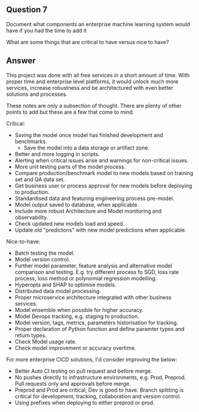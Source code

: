 ## Question 7
Document what components an enterprise machine learning system would have if you had the time to add it

What are some things that are critical to have versus nice to have?

## Answer
This project was done with all free services in a short amount of time. With proper time and enterprise level platforms, it would unlock much more services, increase robustness and be architectured with even better solutions and processes.

These notes are only a subsection of thought. There are plenty of other points to add but these are a few that come to mind.

Critical:
- Saving the model once model has finished development and benchmarks.
  - Save the model into a data storage or artifact zone. 
- Better and more logging in scripts.
- Alerting when critical issues arise and warnings for non-critical issues.
- More unit testing parts of the model process.
- Compare production/benchmark model to new models based on training set and QA data set.
- Get business user or process approval for new models before deploying to production.
- Standardised data and featuring engineering process pre-model.
- Model output saved to database, when applicable.
- Include more robust Architecture and Model monitoring and observability.
- Check updated new models load and speed.
- Update old "predictons" with new model predictions when applicable.

Nice-to-have:
- Batch testing the model.
- Model version control.
- Further model parameter, feature analysis and alternative model comparison and testing. E.g. try different process fo SGD, loss rate process, loss method or polynomial regression modelling.
- Hyperopts and SHAP to optimise models.
- Distributed data model processing.
- Proper microservice architecture integrated with other business services.
- Model ensemble when possible for higher accuracy.
- Model Devops tracking, e.g. staging to production.
- Model version, tags, metrics, parameters historisation for tracking.
- Proper declaration of Python function and define paramter types and return types.
- Check Model usage rate.
- Check model improvement or accuracy overtime.


For more enterprise CICD solutions, I'd consider improving the below:
- Better Auto CI testing on pull request and before merge.
- No pushes directly to infrastructure environments, e.g. Prod, Preprod. Pull requests only and approvals before merge.
- Preprod and Prod are critical, Dev is good to have. Branch splitting is critical for development, tracking, collaboration and version control.
- Using prefixes when deploying to either preprod or prod.